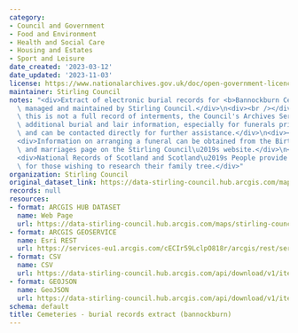 ```yaml
---
category:
- Council and Government
- Food and Environment
- Health and Social Care
- Housing and Estates
- Sport and Leisure
date_created: '2023-03-12'
date_updated: '2023-11-03'
license: https://www.nationalarchives.gov.uk/doc/open-government-licence/version/3/
maintainer: Stirling Council
notes: "<div>Extract of electronic burial records for <b>Bannockburn Cemetery</b>\
  \ managed and maintained by Stirling Council.</div>\n<div><br /></div>\n<div>Although\
  \ this is not a full record of interments, the Council's Archives Service holds\
  \ additional burial and lair information, especially for funerals prior to 1900,\
  \ and can be contacted directly for further assistance.</div>\n<div><br /></div>\n\
  <div>Information on arranging a funeral can be obtained from the Births, deaths\
  \ and marriages page on the Stirling Council\u2019s website.</div>\n<div><br /></div>\n\
  <div>National Records of Scotland and Scotland\u2019s People provide useful information\
  \ for those wishing to research their family tree.</div>"
organization: Stirling Council
original_dataset_link: https://data-stirling-council.hub.arcgis.com/maps/stirling-council::cemeteries-burial-records-extract-bannockburn
records: null
resources:
- format: ARCGIS HUB DATASET
  name: Web Page
  url: https://data-stirling-council.hub.arcgis.com/maps/stirling-council::cemeteries-burial-records-extract-bannockburn
- format: ARCGIS GEOSERVICE
  name: Esri REST
  url: https://services-eu1.arcgis.com/cECIr59LclpO818r/arcgis/rest/services/cemeteries%20-%20burial%20records%20extract%20(bannockburn)/FeatureServer/0
- format: CSV
  name: CSV
  url: https://data-stirling-council.hub.arcgis.com/api/download/v1/items/b1c56a96990e4d138dc080b2ce1e80c3/csv?layers=0
- format: GEOJSON
  name: GeoJSON
  url: https://data-stirling-council.hub.arcgis.com/api/download/v1/items/b1c56a96990e4d138dc080b2ce1e80c3/geojson?layers=0
schema: default
title: Cemeteries - burial records extract (bannockburn)
---
```


